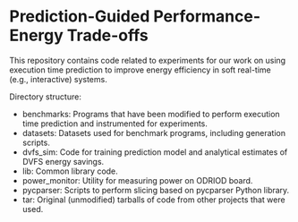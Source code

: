 # Prediction-Guided Performance-Energy Trade-offs

This repository contains code related to experiments for our work on using
execution time prediction to improve energy efficiency in soft real-time (e.g.,
interactive) systems.

Directory structure:
- benchmarks: Programs that have been modified to perform execution time prediction and instrumented for experiments.
- datasets: Datasets used for benchmark programs, including generation scripts.
- dvfs_sim: Code for training prediction model and analytical estimates of DVFS energy savings.
- lib: Common library code.
- power_monitor: Utility for measuring power on ODRIOD board.
- pycparser: Scripts to perform slicing based on pycparser Python library.
- tar: Original (unmodified) tarballs of code from other projects that were used.
